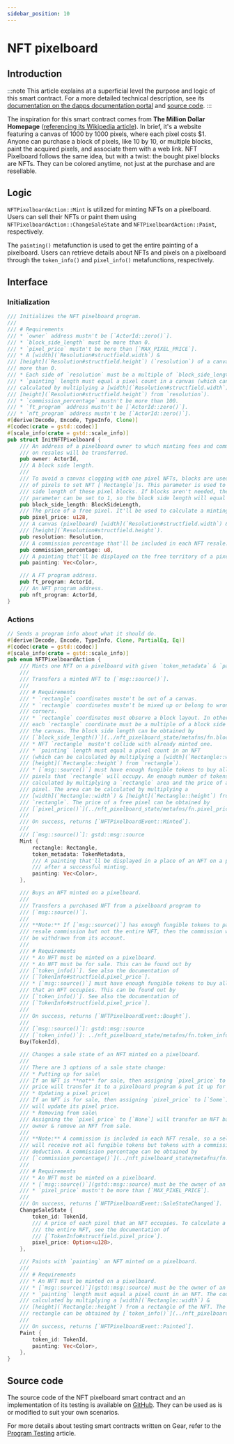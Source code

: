 ```yaml
---
sidebar_position: 10
---
```


# NFT pixelboard

## Introduction

:::note
This article explains at a superficial level the purpose and logic of this smart contract. For a more detailed technical description, see its [documentation on the dapps documentation portal](https://dapps.gear.rs/nft_pixelboard_io) and [source code](#source-code).
:::

The inspiration for this smart contract comes from **The Million Dollar Homepage** ([referencing its Wikipedia article](https://en.wikipedia.org/wiki/The_Million_Dollar_Homepage)). In brief, it's a website featuring a canvas of 1000 by 1000 pixels, where each pixel costs $1. Anyone can purchase a block of pixels, like 10 by 10, or multiple blocks, paint the acquired pixels, and associate them with a web link. NFT Pixelboard follows the same idea, but with a twist: the bought pixel blocks are NFTs. They can be colored anytime, not just at the purchase and are resellable.

## Logic

`NFTPixelboardAction::Mint` is utilized for minting NFTs on a pixelboard. Users can sell their NFTs or paint them using `NFTPixelboardAction::ChangeSaleState` and `NFTPixelboardAction::Paint`, respectively.

The `painting()` metafunction is used to get the entire painting of a pixelboard. Users can retrieve details about NFTs and pixels on a pixelboard through the `token_info()` and `pixel_info()` metafunctions, respectively.

## Interface

### Initialization

```rust title="nft-pixelboard/io/src/lib.rs"
/// Initializes the NFT pixelboard program.
///
/// # Requirements
/// * `owner` address mustn't be [`ActorId::zero()`].
/// * `block_side_length` must be more than 0.
/// * `pixel_price` mustn't be more than [`MAX_PIXEL_PRICE`].
/// * A [width](`Resolution#structfield.width`) &
/// [height](`Resolution#structfield.height`) (`resolution`) of a canvas must be
/// more than 0.
/// * Each side of `resolution` must be a multiple of `block_side_length`.
/// * `painting` length must equal a pixel count in a canvas (which can be
/// calculated by multiplying a [width](`Resolution#structfield.width`) &
/// [height](`Resolution#structfield.height`) from `resolution`).
/// * `commission_percentage` mustn't be more than 100.
/// * `ft_program` address mustn't be [`ActorId::zero()`].
/// * `nft_program` address mustn't be [`ActorId::zero()`].
#[derive(Decode, Encode, TypeInfo, Clone)]
#[codec(crate = gstd::codec)]
#[scale_info(crate = gstd::scale_info)]
pub struct InitNFTPixelboard {
    /// An address of a pixelboard owner to which minting fees and commissions
    /// on resales will be transferred.
    pub owner: ActorId,
    /// A block side length.
    ///
    /// To avoid a canvas clogging with one pixel NFTs, blocks are used instead
    /// of pixels to set NFT [`Rectangle`]s. This parameter is used to set a
    /// side length of these pixel blocks. If blocks aren't needed, then this
    /// parameter can be set to 1, so the block side length will equal a pixel.
    pub block_side_length: BlockSideLength,
    /// The price of a free pixel. It'll be used to calculate a minting price.
    pub pixel_price: u128,
    /// A canvas (pixelboard) [width](`Resolution#structfield.width`) &
    /// [height](`Resolution#structfield.height`).
    pub resolution: Resolution,
    /// A commission percentage that'll be included in each NFT resale.
    pub commission_percentage: u8,
    /// A painting that'll be displayed on the free territory of a pixelboard.
    pub painting: Vec<Color>,

    /// A FT program address.
    pub ft_program: ActorId,
    /// An NFT program address.
    pub nft_program: ActorId,
}
```

### Actions

```rust title="nft-pixelboard/io/src/lib.rs"
// Sends a program info about what it should do.
#[derive(Decode, Encode, TypeInfo, Clone, PartialEq, Eq)]
#[codec(crate = gstd::codec)]
#[scale_info(crate = gstd::scale_info)]
pub enum NFTPixelboardAction {
    /// Mints one NFT on a pixelboard with given `token_metadata` & `painting`.
    ///
    /// Transfers a minted NFT to [`msg::source()`].
    ///
    /// # Requirements
    /// * `rectangle` coordinates mustn't be out of a canvas.
    /// * `rectangle` coordinates mustn't be mixed up or belong to wrong
    /// corners.
    /// * `rectangle` coordinates must observe a block layout. In other words,
    /// each `rectangle` coordinate must be a multiple of a block side length in
    /// the canvas. The block side length can be obtained by
    /// [`block_side_length()`](../nft_pixelboard_state/metafns/fn.block_side_length.html).
    /// * NFT `rectangle` mustn't collide with already minted one.
    /// * `painting` length must equal a pixel count in an NFT
    /// (which can be calculated by multiplying a [width](`Rectangle::width`) &
    /// [height](`Rectangle::height`) from `rectangle`).
    /// * [`msg::source()`] must have enough fungible tokens to buy all free
    /// pixels that `rectangle` will occupy. An enough number of tokens can be
    /// calculated by multiplying a `rectangle` area and the price of a free
    /// pixel. The area can be calculated by multiplying a
    /// [width](`Rectangle::width`) & [height](`Rectangle::height`) from
    /// `rectangle`. The price of a free pixel can be obtained by
    /// [`pixel_price()`](../nft_pixelboard_state/metafns/fn.pixel_price.html).
    ///
    /// On success, returns [`NFTPixelboardEvent::Minted`].
    ///
    /// [`msg::source()`]: gstd::msg::source
    Mint {
        rectangle: Rectangle,
        token_metadata: TokenMetadata,
        /// A painting that'll be displayed in a place of an NFT on a pixelboard
        /// after a successful minting.
        painting: Vec<Color>,
    },

    /// Buys an NFT minted on a pixelboard.
    ///
    /// Transfers a purchased NFT from a pixelboard program to
    /// [`msg::source()`].
    ///
    /// **Note:** If [`msg::source()`] has enough fungible tokens to pay a
    /// resale commission but not the entire NFT, then the commission will still
    /// be withdrawn from its account.
    ///
    /// # Requirements
    /// * An NFT must be minted on a pixelboard.
    /// * An NFT must be for sale. This can be found out by
    /// [`token_info()`]. See also the documentation of
    /// [`TokenInfo#structfield.pixel_price`].
    /// * [`msg::source()`] must have enough fungible tokens to buy all pixels
    /// that an NFT occupies. This can be found out by
    /// [`token_info()`]. See also the documentation of
    /// [`TokenInfo#structfield.pixel_price`].
    ///
    /// On success, returns [`NFTPixelboardEvent::Bought`].
    ///
    /// [`msg::source()`]: gstd::msg::source
    /// [`token_info()`]: ../nft_pixelboard_state/metafns/fn.token_info.html
    Buy(TokenId),

    /// Changes a sale state of an NFT minted on a pixelboard.
    ///
    /// There are 3 options of a sale state change:
    /// * Putting up for sale\
    /// If an NFT is **not** for sale, then assigning `pixel_price` to [`Some`]
    /// price will transfer it to a pixelboard program & put it up for sale.
    /// * Updating a pixel price\
    /// If an NFT is for sale, then assigning `pixel_price` to [`Some`] price
    /// will update its pixel price.
    /// * Removing from sale\
    /// Assigning the `pixel_price` to [`None`] will transfer an NFT back to its
    /// owner & remove an NFT from sale.
    ///
    /// **Note:** A commission is included in each NFT resale, so a seller
    /// will receive not all fungible tokens but tokens with a commission
    /// deduction. A commission percentage can be obtained by
    /// [`commission_percentage()`](../nft_pixelboard_state/metafns/fn.commission_percentage.html).
    ///
    /// # Requirements
    /// * An NFT must be minted on a pixelboard.
    /// * [`msg::source()`](gstd::msg::source) must be the owner of an NFT.
    /// * `pixel_price` mustn't be more than [`MAX_PIXEL_PRICE`].
    ///
    /// On success, returns [`NFTPixelboardEvent::SaleStateChanged`].
    ChangeSaleState {
        token_id: TokenId,
        /// A price of each pixel that an NFT occupies. To calculate a price of
        /// the entire NFT, see the documentation of
        /// [`TokenInfo#structfield.pixel_price`].
        pixel_price: Option<u128>,
    },

    /// Paints with `painting` an NFT minted on a pixelboard.
    ///
    /// # Requirements
    /// * An NFT must be minted on a pixelboard.
    /// * [`msg::source()`](gstd::msg::source) must be the owner of an NFT.
    /// * `painting` length must equal a pixel count in an NFT. The count can be
    /// calculated by multiplying a [width](`Rectangle::width`) &
    /// [height](`Rectangle::height`) from a rectangle of the NFT. The NFT
    /// rectangle can be obtained by [`token_info()`](../nft_pixelboard_state/metafns/fn.token_info.html).
    ///
    /// On success, returns [`NFTPixelboardEvent::Painted`].
    Paint {
        token_id: TokenId,
        painting: Vec<Color>,
    },
}
```

## Source code

The source code of the NFT pixelboard smart contract and an implementation of its testing is available on [GitHub](https://github.com/gear-foundation/dapps/tree/a357635b61e27c52f46908885fecb048dc8424e5/contracts/nft-pixelboard). They can be used as is or modified to suit your own scenarios.

For more details about testing smart contracts written on Gear, refer to the [Program Testing](/docs/build/testing) article.
